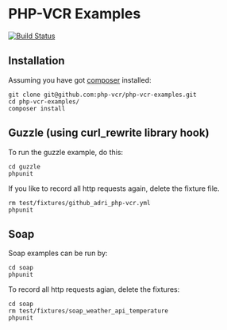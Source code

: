 PHP-VCR Examples
================

[![Build Status](https://travis-ci.org/php-vcr/php-vcr-examples.png?branch=master)](https://travis-ci.org/php-vcr/php-vcr-examples)

## Installation

Assuming you have got [composer](http://getcomposer.org) installed:

```
git clone git@github.com:php-vcr/php-vcr-examples.git
cd php-vcr-examples/
composer install
```

## Guzzle (using curl_rewrite library hook)

To run the guzzle example, do this:

```
cd guzzle
phpunit
```

If you like to record all http requests again, delete the fixture file.

```
rm test/fixtures/github_adri_php-vcr.yml
phpunit
```

## Soap

Soap examples can be run by:

```
cd soap
phpunit
```

To record all http requests agian, delete the fixtures:

```
cd soap
rm test/fixtures/soap_weather_api_temperature
phpunit
```
